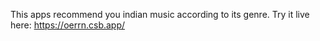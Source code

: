 This apps recommend you indian music according to its genre.
Try it live here: https://oerrn.csb.app/
